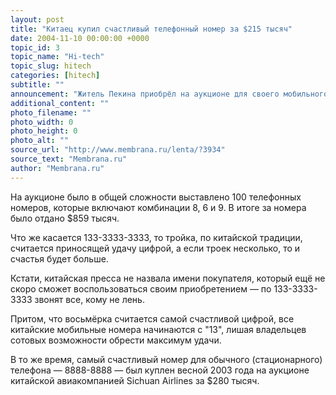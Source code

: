 ```yaml
---
layout: post
title: "Китаец купил счастливый телефонный номер за $215 тысяч"
date: 2004-11-10 00:00:00 +0000
topic_id: 3
topic_name: "Hi-tech"
topic_slug: hitech
categories: [hitech]
subtitle: ""
announcement: "Житель Пекина приобрёл на аукционе для своего мобильного телефона \"счастливый\" номер 133-3333-3333, выложив за него $215 тысяч."
additional_content: ""
photo_filename: ""
photo_width: 0
photo_height: 0
photo_alt: ""
source_url: "http://www.membrana.ru/lenta/?3934"
source_text: "Membrana.ru"
author: "Membrana.ru"
---
```

На аукционе было в общей сложности выставлено 100 телефонных номеров, которые включают комбинации 8, 6 и 9. В итоге за номера было отдано $859 тысяч.

Что же касается 133-3333-3333, то тройка, по китайской традиции, считается приносящей удачу цифрой, а если троек несколько, то и счастья будет больше.

Кстати, китайская пресса не назвала имени покупателя, который ещё не скоро сможет воспользоваться своим приобретением — по 133-3333-3333 звонят все, кому не лень.

Притом, что восьмёрка считается самой счастливой цифрой, все китайские мобильные номера начинаются с "13", лишая владельцев сотовых возможности обрести максимум удачи.

В то же время, самый счастливый номер для обычного (стационарного) телефона — 8888-8888 — был куплен весной 2003 года на аукционе китайской авиакомпанией Sichuan Airlines за $280 тысяч.
